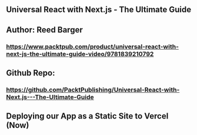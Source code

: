 ## Universal React with Next.js - The Ultimate Guide
## Author: Reed Barger
### https://www.packtpub.com/product/universal-react-with-next-js-the-ultimate-guide-video/9781839210792
## Github Repo:
### https://github.com/PacktPublishing/Universal-React-with-Next.js---The-Ultimate-Guide

## Deploying our App as a Static Site to Vercel (Now)